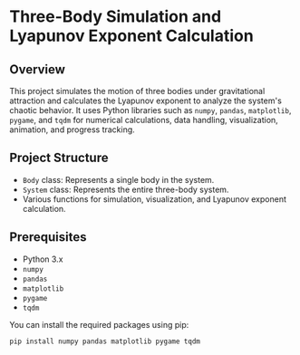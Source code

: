 # Three-Body Simulation and Lyapunov Exponent Calculation

## Overview
This project simulates the motion of three bodies under gravitational attraction and calculates the Lyapunov exponent to analyze the system's chaotic behavior. It uses Python libraries such as `numpy`, `pandas`, `matplotlib`, `pygame`, and `tqdm` for numerical calculations, data handling, visualization, animation, and progress tracking.

## Project Structure
- `Body` class: Represents a single body in the system.
- `System` class: Represents the entire three-body system.
- Various functions for simulation, visualization, and Lyapunov exponent calculation.

## Prerequisites
- Python 3.x
- `numpy`
- `pandas`
- `matplotlib`
- `pygame`
- `tqdm`

You can install the required packages using pip:
```bash
pip install numpy pandas matplotlib pygame tqdm
```
